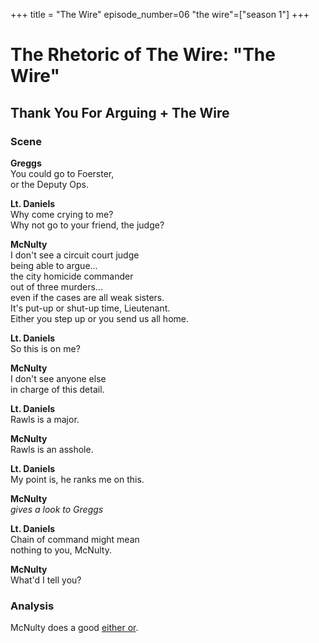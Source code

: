 +++
title = "The Wire"
episode_number=06
"the wire"=["season 1"]
+++


# The Rhetoric of The Wire: "The Wire"
## Thank You For Arguing + The Wire  
### Scene  
**Greggs**  
You could go to Foerster,  
or the Deputy Ops.  
  
**Lt. Daniels**  
Why come crying to me?  
Why not go to your friend, the judge?  
  
**McNulty**  
I don't see a circuit court judge  
being able to argue...  
the city homicide commander  
out of three murders...  
even if the cases are all weak sisters.  
It's put-up or shut-up time, Lieutenant.  
Either you step up or you send us all home.  
  
**Lt. Daniels**  
So this is on me?  
  
**McNulty**  
I don't see anyone else  
in charge of this detail.  
  
**Lt. Daniels**  
Rawls is a major.  
  
**McNulty**  
Rawls is an asshole.  
  
**Lt. Daniels**  
My point is, he ranks me on this.  
  
**McNulty**  
_gives a look to Greggs_   
  
**Lt. Daniels**  
Chain of command might mean  
nothing to you, McNulty.  
  
**McNulty**  
What'd I tell you?  
  
### Analysis  
McNulty does a good [either or]().  
  